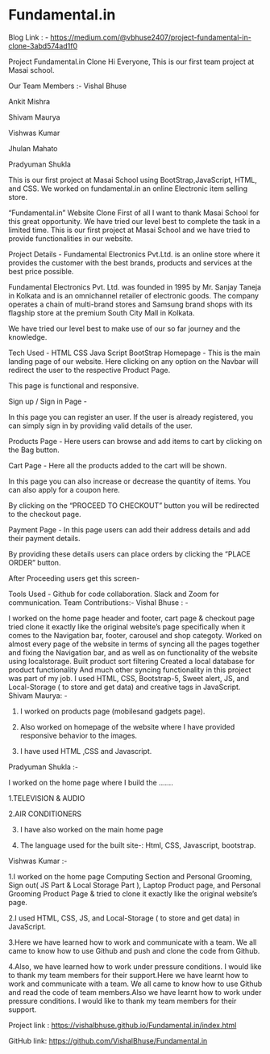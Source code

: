 # Fundamental.in

Blog Link : - https://medium.com/@vbhuse2407/project-fundamental-in-clone-3abd574ad1f0

Project Fundamental.in Clone
Hi Everyone, This is our first team project at Masai school.

Our Team Members :-
Vishal Bhuse 

Ankit Mishra 

Shivam Maurya

Vishwas Kumar

Jhulan Mahato

Pradyuman Shukla 

This is our first project at Masai School using BootStrap,JavaScript, HTML, and CSS. We worked on fundamental.in an online Electronic item selling store.

“Fundamental.in” Website Clone
First of all I want to thank Masai School for this great opportunity. We have tried our level best to complete the task in a limited time. This is our first project at Masai School and we have tried to provide functionalities in our website.

Project Details -
Fundamental Electronics Pvt.Ltd. is an online store where it provides the customer with the best brands, products and services at the best price possible.

Fundamental Electronics Pvt. Ltd. was founded in 1995 by Mr. Sanjay Taneja in Kolkata and is an omnichannel retailer of electronic goods. The company operates a chain of multi-brand stores and Samsung brand shops with its flagship store at the premium South City Mall in Kolkata.

We have tried our level best to make use of our so far journey and the knowledge.

Tech Used -
HTML
CSS
Java Script
BootStrap
Homepage -
This is the main landing page of our website. Here clicking on any option on the Navbar will redirect the user to the respective Product Page.

This page is functional and responsive.



Sign up / Sign in Page -

In this page you can register an user. If the user is already registered, you can simply sign in by providing valid details of the user.


Products Page -
Here users can browse and add items to cart by clicking on the Bag button.


Cart Page -
Here all the products added to the cart will be shown.

In this page you can also increase or decrease the quantity of items. You can also apply for a coupon here.

By clicking on the “PROCEED TO CHECKOUT” button you will be redirected to the checkout page.


Payment Page -
In this page users can add their address details and add their payment details.

By providing these details users can place orders by clicking the “PLACE ORDER” button.


After Proceeding users get this screen-


Tools Used -
Github for code collaboration.
Slack and Zoom for communication.
Team Contributions:-
Vishal Bhuse : -

I worked on the home page header and footer, cart page & checkout page tried clone it exactly like the original website’s page specifically when it comes to the Navigation bar, footer, carousel and shop categoty.
Worked on almost every page of the website in terms of syncing all the pages together and fixing the Navigation bar, and as well as on functionality of the website using localstorage.
Built product sort filtering Created a local database for product functionality And much other syncing functionality in this project was part of my job.
I used HTML, CSS, Bootstrap-5, Sweet alert, JS, and Local-Storage ( to store and get data) and creative tags in JavaScript.
Shivam Maurya: -

1. I worked on products page (mobilesand gadgets page).

2. Also worked on homepage of the website where I have provided responsive behavior to the images.

3. I have used HTML ,CSS and Javascript.

Pradyuman Shukla :-

I worked on the home page where I build the …….

1.TELEVISION & AUDIO

2.AIR CONDITIONERS

3. I have also worked on the main home page

4. The language used for the built site-: Html, CSS, Javascript, bootstrap.

Vishwas Kumar :-

1.I worked on the home page Computing Section and Personal Grooming, Sign out( JS Part & Local Storage Part ), Laptop Product page, and Personal Grooming Product Page & tried to clone it exactly like the original website’s page.

2.I used HTML, CSS, JS, and Local-Storage ( to store and get data) in JavaScript.

3.Here we have learned how to work and communicate with a team. We all came to know how to use Github and push and clone the code from Github.

4.Also, we have learned how to work under pressure conditions. I would like to thank my team members for their support.Here we have learnt how to work and communicate with a team. We all came to know how to use Github and read the code of team members.Also we have learnt how to work under pressure conditions. I would like to thank my team members for their support.

Project link : https://vishalbhuse.github.io/Fundamental.in/index.html

GitHub link: https://github.com/VishalBhuse/Fundamental.in
